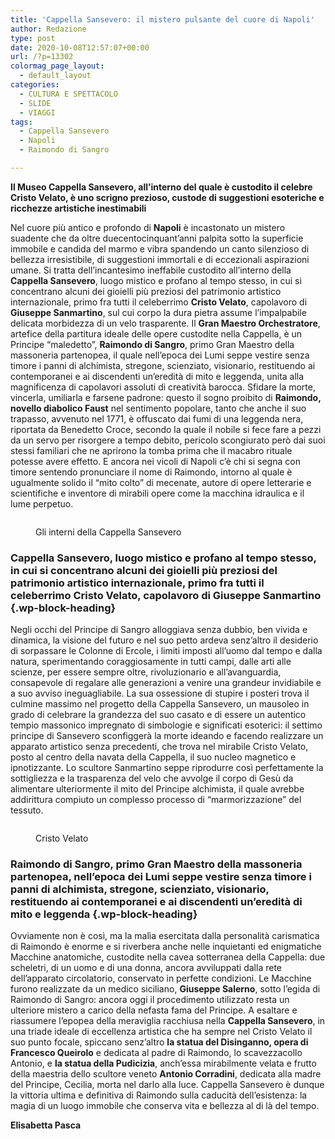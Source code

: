 ```yaml
---
title: 'Cappella Sansevero: il mistero pulsante del cuore di Napoli'
author: Redazione
type: post
date: 2020-10-08T12:57:07+00:00
url: /?p=13302
colormag_page_layout:
  - default_layout
categories:
  - CULTURA E SPETTACOLO
  - SLIDE
  - VIAGGI
tags:
  - Cappella Sansevero
  - Napoli
  - Raimondo di Sangro

---
```

**Il Museo Cappella Sansevero, all&#8217;interno del quale è custodito il celebre Cristo Velato, è uno scrigno prezioso, custode di suggestioni esoteriche e ricchezze artistiche inestimabili**

Nel cuore più antico e profondo di **Napoli** è incastonato un mistero suadente che da oltre duecentocinquant&#8217;anni palpita sotto la superficie immobile e candida del marmo e vibra spandendo un canto silenzioso di bellezza irresistibile, di suggestioni immortali e di eccezionali aspirazioni umane. Si tratta dell&#8217;incantesimo ineffabile custodito all&#8217;interno della **Cappella Sansevero**, luogo mistico e profano al tempo stesso, in cui si concentrano alcuni dei gioielli più preziosi del patrimonio artistico internazionale, primo fra tutti il celeberrimo **Cristo Velato**, capolavoro di **Giuseppe Sanmartino**, sul cui corpo la dura pietra assume l&#8217;impalpabile delicata morbidezza di un velo trasparente. Il **Gran Maestro Orchestratore**, artefice della partitura ideale delle opere custodite nella Cappella, è un Principe “maledetto”, **Raimondo di Sangro**, primo Gran Maestro della massoneria partenopea, il quale nell&#8217;epoca dei Lumi seppe vestire senza timore i panni di alchimista, stregone, scienziato, visionario, restituendo ai contemporanei e ai discendenti un&#8217;eredità di mito e leggenda, unita alla magnificenza di capolavori assoluti di creatività barocca. Sfidare la morte, vincerla, umiliarla e farsene padrone: questo il sogno proibito di **Raimondo, novello diabolico Faust** nel sentimento popolare, tanto che anche il suo trapasso, avvenuto nel 1771, è offuscato dai fumi di una leggenda nera, riportata da Benedetto Croce, secondo la quale il nobile si fece fare a pezzi da un servo per risorgere a tempo debito, pericolo scongiurato però dai suoi stessi familiari che ne aprirono la tomba prima che il macabro rituale potesse avere effetto. E ancora nei vicoli di Napoli c&#8217;è chi si segna con timore sentendo pronunciare il nome di Raimondo, intorno al quale è ugualmente solido il “mito colto” di mecenate, autore di opere letterarie e scientifiche e inventore di mirabili opere come la macchina idraulica e il lume perpetuo.<figure class="wp-block-image size-large">

<img decoding="async" src="https://progressonline.it/wp-content/uploads/2020/10/cappella-sansevero.jpg" alt="" class="wp-image-13304" /> <figcaption>Gli interni della Cappella Sansevero</figcaption></figure> 

### Cappella Sansevero, luogo mistico e profano al tempo stesso, in cui si concentrano alcuni dei gioielli più preziosi del patrimonio artistico internazionale, primo fra tutti il celeberrimo Cristo Velato, capolavoro di Giuseppe Sanmartino  {.wp-block-heading}

Negli occhi del Principe di Sangro alloggiava senza dubbio, ben vivida e dinamica, la visione del futuro e nel suo petto ardeva senz&#8217;altro il desiderio di sorpassare le Colonne di Ercole, i limiti imposti all&#8217;uomo dal tempo e dalla natura, sperimentando coraggiosamente in tutti campi, dalle arti alle scienze, per essere sempre oltre, rivoluzionario e all&#8217;avanguardia, consapevole di regalare alle generazioni a venire una grandeur invidiabile e a suo avviso ineguagliabile. La sua ossessione di stupire i posteri trova il culmine massimo nel progetto della Cappella Sansevero, un mausoleo in grado di celebrare la grandezza del suo casato e di essere un autentico tempio massonico impregnato di simbologie e significati esoterici: il settimo principe di Sansevero sconfiggerà la morte ideando e facendo realizzare un apparato artistico senza precedenti, che trova nel mirabile Cristo Velato, posto al centro della navata della Cappella, il suo nucleo magnetico e ipnotizzante. Lo scultore Sanmartino seppe riprodurre così perfettamente la sottigliezza e la trasparenza del velo che avvolge il corpo di Gesù da alimentare ulteriormente il mito del Principe alchimista, il quale avrebbe addirittura compiuto un complesso processo di “marmorizzazione” del tessuto. <figure class="wp-block-image size-large">

<img decoding="async" src="https://progressonline.it/wp-content/uploads/2020/10/Cristo-Velato-Cappella-Sansevero-1024x659.jpg" alt="" class="wp-image-13306" /> <figcaption>Cristo Velato</figcaption></figure> 

### Raimondo di Sangro, primo Gran Maestro della massoneria partenopea, nell&#8217;epoca dei Lumi seppe vestire senza timore i panni di alchimista, stregone, scienziato, visionario, restituendo ai contemporanei e ai discendenti un&#8217;eredità di mito e leggenda {.wp-block-heading}

Ovviamente non è così, ma la malìa esercitata dalla personalità carismatica di Raimondo è enorme e si riverbera anche nelle inquietanti ed enigmatiche Macchine anatomiche, custodite nella cavea sotterranea della Cappella: due scheletri, di un uomo e di una donna, ancora avviluppati dalla rete dell&#8217;apparato circolatorio, conservato in perfette condizioni. Le Macchine furono realizzate da un medico siciliano, **Giuseppe Salerno**, sotto l&#8217;egida di Raimondo di Sangro: ancora oggi il procedimento utilizzato resta un ulteriore mistero a carico della nefasta fama del Principe. A esaltare e riassumere l&#8217;epopea della meraviglia racchiusa nella **Cappella Sansevero**, in una triade ideale di eccellenza artistica che ha sempre nel Cristo Velato il suo punto focale, spiccano senz&#8217;altro **la statua del Disinganno, opera di Francesco Queirolo** e dedicata al padre di Raimondo, lo scavezzacollo Antonio, e **la statua della Pudicizia**, anch&#8217;essa mirabilmente velata e frutto della maestria dello scultore veneto **Antonio Corradini**, dedicata alla madre del Principe, Cecilia, morta nel darlo alla luce. Cappella Sansevero è dunque la vittoria ultima e definitiva di Raimondo sulla caducità dell&#8217;esistenza: la magia di un luogo immobile che conserva vita e bellezza al di là del tempo. 

**Elisabetta Pasca**
